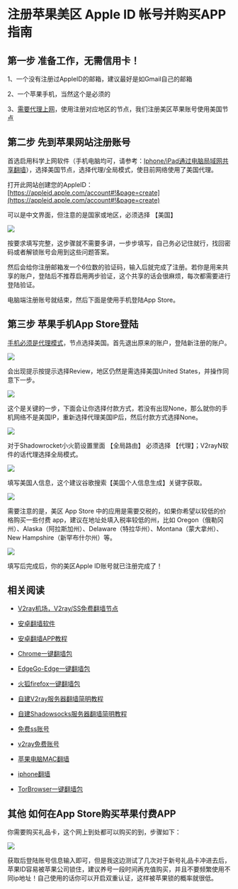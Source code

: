 注册苹果美区 Apple ID 帐号并购买APP指南
==========================

第一步 准备工作，无需信用卡！
---------------

1、一个没有注册过AppleID的邮箱，建议最好是如Gmail自己的邮箱

2、一个苹果手机，当然这个是必须的

3、[需要代理上网](fqByLan.md)，使用注册对应地区的节点，我们注册美区苹果账号使用美国节点

第二步 先到苹果网站注册账号
--------------

首选启用科学上网软件（手机电脑均可，请参考：[Iphone/iPad通过电脑局域网共享翻墙](fqByLan.md)），选择美国节点，选择代理/全局模式，使目前网络使用了美国代理。

打开此网站创建您的AppleID： [https://appleid.apple.com/account#!&page=create](https://appleid.apple.com/account#!&page=create)

可以是中文界面，但注意的是国家或地区，必须选择 【美国】

![](https://v2free.org/docs/SSPanel/iOS/images/apid1.jpg)

按要求填写完整，这步骤就不需要多讲，一步步填写，自己务必记住就行，找回密码或者解锁账号会用到这些问题答案。

然后会给你注册邮箱发一个6位数的验证码，输入后就完成了注册。若你是用来共享的账户，登陆后不推荐启用两步验证，这个共享的话会很麻烦，每次都需要进行登陆验证。

电脑端注册账号就结束，然后下面是使用手机登陆App Store。

第三步 苹果手机App Store登陆
-------------------

[手机必须是代理模式](fqByLan.md)，节点选择美国。首先退出原来的账户，登陆新注册的账户。

![](https://v2free.org/docs/SSPanel/iOS/images/apid2.jpg)

会出现提示按提示选择Review，地区仍然是需选择美国United States，并操作同意下一步。

![](https://v2free.org/docs/SSPanel/iOS/images/apid3.jpg)

这个是关键的一步，下面会让你选择付款方式，若没有出现None，那么就你的手机网络不是美国IP，重新选择代理美国IP后，然后付款方式选择None。

![](https://v2free.org/docs/SSPanel/iOS/images/apid4.jpg)

对于Shadowrocket小火箭设置里面 【全局路由】 必须选择 【代理】；V2rayN软件的话代理选择全局模式。

![](https://v2free.org/docs/SSPanel/iOS/images/apid5.jpg)

填写美国人信息，这个建议谷歌搜索【美国个人信息生成】关键字获取。

![](https://v2free.org/docs/SSPanel/iOS/images/apid6.jpg)

需要注意的是，美区 App Store 中的应用是需要交税的，如果你希望以较低的价格购买一些付费 app，建议在地址处填入税率较低的州，比如 Oregon（俄勒冈州）、Alaska（阿拉斯加州）、Delaware（特拉华州）、Montana（蒙大拿州）、New Hampshire（新罕布什尔州）等。

![](https://v2free.org/docs/SSPanel/iOS/images/apid7.jpg)

填写后完成后，你的美区Apple ID账号就已注册完成了！

## 相关阅读
*   [V2ray机场，V2ray/SS免费翻墙节点](https://github.com/bannedbook/fanqiang/wiki/V2ray%E6%9C%BA%E5%9C%BA)

*   [安卓翻墙软件](https://github.com/bannedbook/fanqiang/wiki/%E5%AE%89%E5%8D%93%E7%BF%BB%E5%A2%99%E8%BD%AF%E4%BB%B6)
*   [安卓翻墙APP教程](https://github.com/bannedbook/fanqiang/tree/master/android)
*   [Chrome一键翻墙包](https://github.com/bannedbook/fanqiang/wiki/Chrome%E4%B8%80%E9%94%AE%E7%BF%BB%E5%A2%99%E5%8C%85)
*   [EdgeGo-Edge一键翻墙包](https://github.com/bannedbook/fanqiang/tree/master/EdgeGo)
*   [火狐firefox一键翻墙包](https://github.com/bannedbook/fanqiang/wiki/%E7%81%AB%E7%8B%90firefox%E4%B8%80%E9%94%AE%E7%BF%BB%E5%A2%99%E5%8C%85)
*   [自建V2ray服务器翻墙简明教程](https://github.com/bannedbook/fanqiang/blob/master/v2ss/%E8%87%AA%E5%BB%BAV2ray%E6%9C%8D%E5%8A%A1%E5%99%A8%E7%AE%80%E6%98%8E%E6%95%99%E7%A8%8B.md)
*   [自建Shadowsocks服务器翻墙简明教程](https://github.com/bannedbook/fanqiang/blob/master/v2ss/%E8%87%AA%E5%BB%BAShadowsocks%E6%9C%8D%E5%8A%A1%E5%99%A8%E7%AE%80%E6%98%8E%E6%95%99%E7%A8%8B.md)
*   [免费ss账号](https://github.com/bannedbook/fanqiang/wiki/%E5%85%8D%E8%B4%B9ss%E8%B4%A6%E5%8F%B7)
*   [v2ray免费账号](https://github.com/bannedbook/fanqiang/wiki/v2ray%E5%85%8D%E8%B4%B9%E8%B4%A6%E5%8F%B7)
*   [苹果电脑MAC翻墙](https://github.com/bannedbook/fanqiang/wiki/%E8%8B%B9%E6%9E%9C%E7%94%B5%E8%84%91MAC%E7%BF%BB%E5%A2%99)
*   [iphone翻墙](https://github.com/bannedbook/fanqiang/wiki/iphone%E7%BF%BB%E5%A2%99)
*   [TorBrowser一键翻墙包](https://github.com/bannedbook/fanqiang/wiki/TorBrowser%E4%B8%80%E9%94%AE%E7%BF%BB%E5%A2%99%E5%8C%85)

其他 如何在App Store购买苹果付费APP
------------------------

你需要购买礼品卡，这个网上到处都可以购买的到，步骤如下：

![](https://v2free.org/docs/SSPanel/iOS/images/apid8.jpg)

获取后登陆账号信息输入即可，但是我这边测试了几次对于新号礼品卡冲进去后，苹果ID容易被苹果公司锁住，建议养号一段时间再充值购买，并且不要频繁使用不同ip地址！自己使用的话你可以开启双重认证，这样被苹果锁的概率就很低。